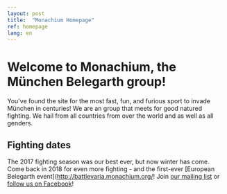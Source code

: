 ```yaml
---
layout: post
title:  "Monachium Homepage"
ref: homepage
lang: en
---
```

# Welcome to Monachium, the München Belegarth group!

You've found the site for the most fast, fun, and furious sport to invade München in centuries!
We are an group that meets for good natured fighting.
We hail from all countries from over the world and as well as all genders.

## Fighting dates

The 2017 fighting season was our best ever, but now winter has come.
Come back in 2018 for even more fighting - and the first-ever [European Belegarth event](http://battlevaria.monachium.org/!
Join [our mailing list](https://groups.google.com/forum/#!forum/belegarth-munich/join) 
or [follow us on Facebook](http://fb.monachium.org/)!
